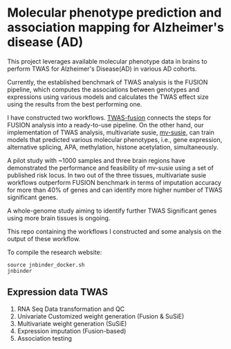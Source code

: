 # Molecular phenotype prediction and association mapping for Alzheimer's disease (AD)

This project leverages available molecular phenotype data in brains to perform TWAS for Alzheimer's Disease(AD) in various AD cohorts.

Currently, the established benchmark of TWAS analysis is the FUSION pipeline, which computes the associations between genotypes and expressions using various models and calculates the TWAS effect size using the results from the best performing one.

I have constructed two workflows. [TWAS-fusion](https://hsun3163.github.io/neuro-twas/workflow/twas_fusion.html) connects the steps for FUSION analysis into a ready-to-use pipeline. On the other hand, our implementation of TWAS analysis, multivariate susie, [mv-susie](https://hsun3163.github.io/neuro-twas/workflow/complete_mv_susie_workflow.html), can train models that predicted various molecular phenotypes, i.e., gene expression, alternative splicing, APA, methylation, histone acetylation, simultaneously.

A pilot study with ~1000 samples and three brain regions have demonstrated the performance and feasibility of mv-susie using a set of published risk locus. In two out of the three tissues, multivariate susie workflows outperform FUSION benchmark in terms of imputation accuracy for more than 40% of genes and can identify more higher number of TWAS significant genes.

A whole-genome study aiming to identify further TWAS Significant genes using more brain tissues is ongoing.

This repo containing the workflows I constructed and some analysis on the output of these workflow.

To compile the research website:
```
source jnbinder_docker.sh
jnbinder
```


## Expression data TWAS

1. RNA Seq Data transformation and QC
2. Univariate Customized weight generation (Fusion & SuSiE)
3. Multivariate weight generation (SuSiE)
4. Expression imputation (Fusion-based)
5. Association testing

